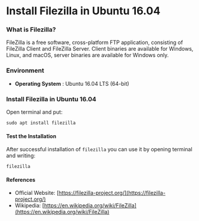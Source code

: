 Install Filezilla in Ubuntu 16.04
=========================================

### What is Filezilla?
FileZilla is a free software, cross-platform FTP application, consisting of FileZilla Client and FileZilla Server. 
Client binaries are available for Windows, Linux, and macOS, server binaries are available for Windows only. 
### Environment

* <b> Operating System</b> : Ubuntu 16.04 LTS (64-bit)

### Install Filezilla in Ubuntu 16.04

Open terminal and put:
```
sudo apt install filezilla
```


#### Test the Installation
After successful installation of `filezilla` you can use it by opening terminal and writing:
```
filezilla
```

#### References

* Official Website: [https://filezilla-project.org/](https://filezilla-project.org/)
* Wikipedia: [https://en.wikipedia.org/wiki/FileZilla](https://en.wikipedia.org/wiki/FileZilla)


